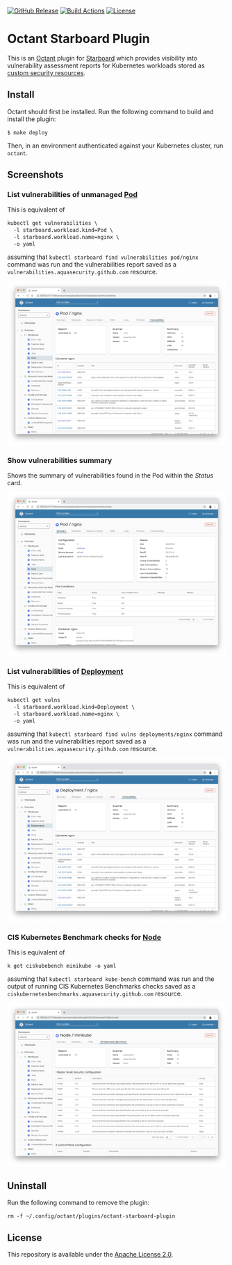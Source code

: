 [![GitHub Release][release-img]][release]
[![Build Actions][build-action-img]][build-action]
[![License][license-img]][license]

# Octant Starboard Plugin

This is an [Octant][octant] plugin for [Starboard][starboard] which provides visibility into vulnerability assessment
reports for Kubernetes workloads stored as [custom security resources][k8s-security-crds].

## Install

Octant should first be installed. Run the following command to build and install the plugin:

```
$ make deploy
```

Then, in an environment authenticated against your Kubernetes cluster, run `octant`.

## Screenshots

### List vulnerabilities of unmanaged [Pod][k8s-pod]

This is equivalent of

```
kubectl get vulnerabilities \
  -l starboard.workload.kind=Pod \
  -l starboard.workload.name=nginx \
  -o yaml
```

assuming that `kubectl starboard find vulnerabilities pod/nginx` command was run and the vulnerabilities report saved
as a `vulnerabilities.aquasecurity.github.com` resource.

![](./docs/images/vulnerabilities_pod.png)

### Show vulnerabilities summary

Shows the summary of vulnerabilities found in the Pod within the *Status* card.

![](./docs/images/vulnerabilities_summary_pod.png)

### List vulnerabilities of [Deployment][k8s-deployment]

This is equivalent of

```
kubectl get vulns
  -l starboard.workload.kind=Deployment \
  -l starboard.workload.name=nginx \
  -o yaml
```

assuming that `kubectl starboard find vulns deployments/nginx` command was run and the vulnerabilities report saved
as a `vulnerabilities.aquasecurity.github.com` resource.

![](./docs/images/vulnerabilities_deploy.png)

### CIS Kubernetes Benchmark checks for [Node][k8s-node]

This is equivalent of

```
k get ciskubebench minikube -o yaml
```

assuming that `kubectl starboard kube-bench` command was run and the output of running CIS Kubernetes Benchmarks checks
saved as a `ciskubernetesbenchmarks.aquasecurity.github.com` resource.

![](./docs/images/cis_kubernetes_benchmark_node.png)

## Uninstall

Run the following command to remove the plugin:

```
rm -f ~/.config/octant/plugins/octant-starboard-plugin
```

## License

This repository is available under the [Apache License 2.0][license].

[release-img]: https://img.shields.io/github/release/aquasecurity/octant-starboard-plugin.svg
[release]: https://github.com/aquasecurity/octant-starboard-plugin/releases
[build-action-img]: https://github.com/aquasecurity/octant-starboard-plugin/workflows/build/badge.svg
[build-action]: https://github.com/aquasecurity/octant-starboard-plugin/actions
[license-img]: https://img.shields.io/github/license/aquasecurity/octant-starboard-plugin.svg
[license]: https://github.com/aquasecurity/octant-starboard-plugin/blob/master/LICENSE
[octant]: https://octant.dev/
[starboard]: https://github.com/aquasecurity/starboard
[trivy]: https://github.com/aquasecurity/trivy
[k8s-security-crds]: https://github.com/aquasecurity/k8s-security-crds
[k8s-pod]: https://kubernetes.io/docs/concepts/workloads/pods/pod/
[k8s-deployment]: https://kubernetes.io/docs/concepts/workloads/controllers/deployment/
[k8s-node]: https://kubernetes.io/docs/concepts/architecture/nodes/
